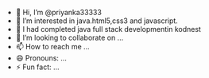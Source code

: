 - 👋 Hi, I’m @priyanka33333
- 👀 I’m interested in java.html5,css3 and javascript.
- 🌱 I had completed java full stack developmentin kodnest
- 💞️ I’m looking to collaborate on ...
- 📫 How to reach me ...
- 😄 Pronouns: ...
- ⚡ Fun fact: ...

<!---
priyanka33333/priyanka33333 is a ✨ special ✨ repository because its `README.md` (this file) appears on your GitHub profile.
You can click the Preview link to take a look at your changes.
--->
